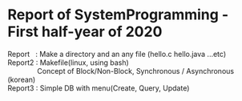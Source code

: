 # Report of SystemProgramming - First half-year of 2020


Report &nbsp; : Make a directory and an any file (hello.c hello.java ...etc)  
Report2 : Makefile(linux, using bash)  
&nbsp;&nbsp;&nbsp;&nbsp;&nbsp;&nbsp;&nbsp;&nbsp;&nbsp;&nbsp;&nbsp;&nbsp;&nbsp;&nbsp;&nbsp;Concept of Block/Non-Block, Synchronous / Asynchronous (korean)  
Report3 : Simple DB with menu(Create, Query, Update)

